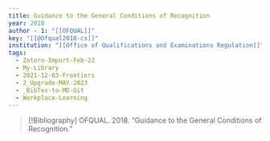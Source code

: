 ```yaml
---
title: Guidance to the General Conditions of Recognition
year: 2018
author - 1: "[[OFQUAL]]"
key: "[[@Ofqual2018-cs]]"
institution: "[[Office of Qualifications and Examinations Regulation]]"
tags:
  - Zotero-Import-Feb-22
  - My-Library
  - 2021-12-03-Frontiers
  - 2_Upgrade-MAY-2023
  - _BibTex-to-MD-Git
  - Workplace-Learning
---
```


> [!Bibliography]
> OFQUAL. 2018. “Guidance to the General Conditions of Recognition.”
